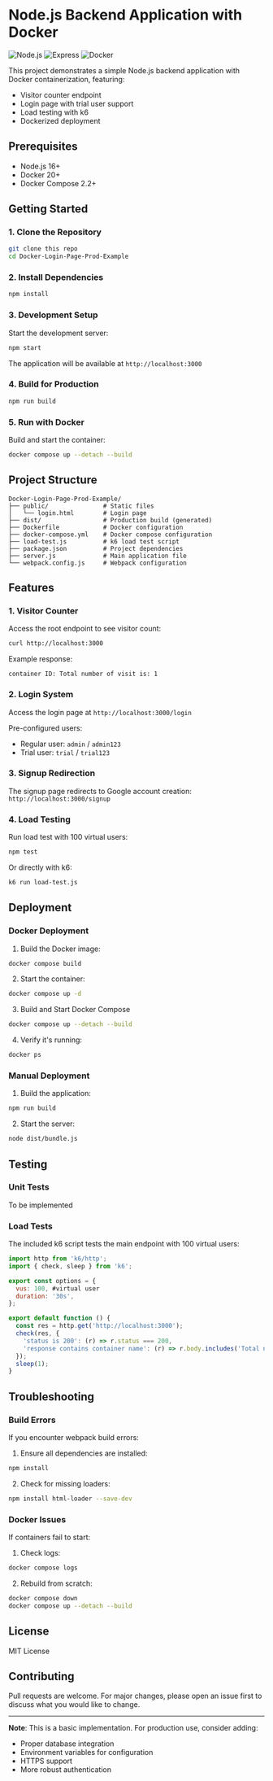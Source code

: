 # Node.js Backend Application with Docker

![Node.js](https://img.shields.io/badge/Node.js-18.x-green)
![Express](https://img.shields.io/badge/Express-4.x-lightgrey)
![Docker](https://img.shields.io/badge/Docker-20.x-blue)

This project demonstrates a simple Node.js backend application with Docker containerization, featuring:
- Visitor counter endpoint
- Login page with trial user support
- Load testing with k6
- Dockerized deployment

## Prerequisites

- Node.js 16+
- Docker 20+
- Docker Compose 2.2+

## Getting Started

### 1. Clone the Repository

```bash
git clone this repo
cd Docker-Login-Page-Prod-Example
```

### 2. Install Dependencies

```bash
npm install
```

### 3. Development Setup

Start the development server:

```bash
npm start
```

The application will be available at `http://localhost:3000`

### 4. Build for Production

```bash
npm run build
```

### 5. Run with Docker

Build and start the container:

```bash
docker compose up --detach --build
```

## Project Structure

```
Docker-Login-Page-Prod-Example/
├── public/               # Static files
│   └── login.html        # Login page
├── dist/                 # Production build (generated)
├── Dockerfile            # Docker configuration
├── docker-compose.yml    # Docker compose configuration
├── load-test.js          # k6 load test script
├── package.json          # Project dependencies
├── server.js             # Main application file
└── webpack.config.js     # Webpack configuration
```

## Features

### 1. Visitor Counter

Access the root endpoint to see visitor count:

```bash
curl http://localhost:3000
```
Example response:
```
container ID: Total number of visit is: 1
```

### 2. Login System

Access the login page at `http://localhost:3000/login`

Pre-configured users:
- Regular user: `admin` / `admin123`
- Trial user: `trial` / `trial123`

### 3. Signup Redirection

The signup page redirects to Google account creation:
`http://localhost:3000/signup`

### 4. Load Testing

Run load test with 100 virtual users:

```bash
npm test
```

Or directly with k6:

```bash
k6 run load-test.js
```

## Deployment

### Docker Deployment

1. Build the Docker image:

```bash
docker compose build
```

2. Start the container:

```bash
docker compose up -d
```

3. Build and Start Docker Compose

```bash
docker compose up --detach --build
```

4. Verify it's running:

```bash
docker ps
```

### Manual Deployment

1. Build the application:

```bash
npm run build
```

2. Start the server:

```bash
node dist/bundle.js
```

## Testing

### Unit Tests

To be implemented

### Load Tests

The included k6 script tests the main endpoint with 100 virtual users:

```javascript
import http from 'k6/http';
import { check, sleep } from 'k6';

export const options = {
  vus: 100, #virtual user
  duration: '30s',
};

export default function () {
  const res = http.get('http://localhost:3000');
  check(res, {
    'status is 200': (r) => r.status === 200,
    'response contains container name': (r) => r.body.includes('Total number of visit is:'),
  });
  sleep(1);
}
```

## Troubleshooting

### Build Errors

If you encounter webpack build errors:
1. Ensure all dependencies are installed:

```bash
npm install
```

2. Check for missing loaders:

```bash
npm install html-loader --save-dev
```

### Docker Issues

If containers fail to start:
1. Check logs:

```bash
docker compose logs
```

2. Rebuild from scratch:

```bash
docker compose down
docker compose up --detach --build
```

## License

MIT License

## Contributing

Pull requests are welcome. For major changes, please open an issue first to discuss what you would like to change.

---

**Note**: This is a basic implementation. For production use, consider adding:
- Proper database integration
- Environment variables for configuration
- HTTPS support
- More robust authentication
